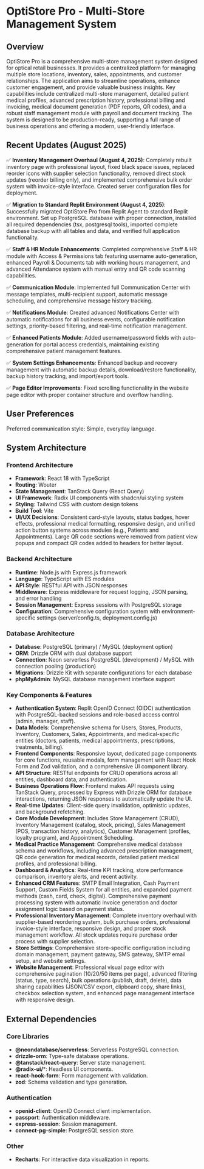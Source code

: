 # OptiStore Pro - Multi-Store Management System

## Overview
OptiStore Pro is a comprehensive multi-store management system designed for optical retail businesses. It provides a centralized platform for managing multiple store locations, inventory, sales, appointments, and customer relationships. The application aims to streamline operations, enhance customer engagement, and provide valuable business insights. Key capabilities include centralized multi-store management, detailed patient medical profiles, advanced prescription history, professional billing and invoicing, medical document generation (PDF reports, QR codes), and a robust staff management module with payroll and document tracking. The system is designed to be production-ready, supporting a full range of business operations and offering a modern, user-friendly interface.

## Recent Updates (August 2025)
✅ **Inventory Management Overhaul (August 4, 2025)**: Completely rebuilt inventory page with professional layout, fixed black space issues, replaced reorder icons with supplier selection functionality, removed direct stock updates (reorder billing only), and implemented comprehensive bulk order system with invoice-style interface. Created server configuration files for deployment.

✅ **Migration to Standard Replit Environment (August 4, 2025)**: Successfully migrated OptiStore Pro from Replit Agent to standard Replit environment. Set up PostgreSQL database with proper connection, installed all required dependencies (tsx, postgresql tools), imported complete database backup with all tables and data, and verified full application functionality.

✅ **Staff & HR Module Enhancements**: Completed comprehensive Staff & HR module with Access & Permissions tab featuring username auto-generation, enhanced Payroll & Documents tab with working hours management, and advanced Attendance system with manual entry and QR code scanning capabilities.

✅ **Communication Module**: Implemented full Communication Center with message templates, multi-recipient support, automatic message scheduling, and comprehensive message history tracking.

✅ **Notifications Module**: Created advanced Notifications Center with automatic notifications for all business events, configurable notification settings, priority-based filtering, and real-time notification management.

✅ **Enhanced Patients Module**: Added username/password fields with auto-generation for portal access credentials, maintaining existing comprehensive patient management features.

✅ **System Settings Enhancements**: Enhanced backup and recovery management with automatic backup details, download/restore functionality, backup history tracking, and import/export tools.

✅ **Page Editor Improvements**: Fixed scrolling functionality in the website page editor with proper container structure and overflow handling.

## User Preferences
Preferred communication style: Simple, everyday language.

## System Architecture

### Frontend Architecture
- **Framework**: React 18 with TypeScript
- **Routing**: Wouter
- **State Management**: TanStack Query (React Query)
- **UI Framework**: Radix UI components with shadcn/ui styling system
- **Styling**: Tailwind CSS with custom design tokens
- **Build Tool**: Vite
- **UI/UX Decisions**: Consistent card-style layouts, status badges, hover effects, professional medical formatting, responsive design, and unified action button systems across modules (e.g., Patients and Appointments). Large QR code sections were removed from patient view popups and compact QR codes added to headers for better layout.

### Backend Architecture
- **Runtime**: Node.js with Express.js framework
- **Language**: TypeScript with ES modules
- **API Style**: RESTful API with JSON responses
- **Middleware**: Express middleware for request logging, JSON parsing, and error handling
- **Session Management**: Express sessions with PostgreSQL storage
- **Configuration**: Comprehensive configuration system with environment-specific settings (server/config.ts, deployment.config.js)

### Database Architecture
- **Database**: PostgreSQL (primary) / MySQL (deployment option)
- **ORM**: Drizzle ORM with dual database support
- **Connection**: Neon serverless PostgreSQL (development) / MySQL with connection pooling (production)
- **Migrations**: Drizzle Kit with separate configurations for each database
- **phpMyAdmin**: MySQL database management interface support

### Key Components & Features
- **Authentication System**: Replit OpenID Connect (OIDC) authentication with PostgreSQL-backed sessions and role-based access control (admin, manager, staff).
- **Data Models**: Comprehensive schema for Users, Stores, Products, Inventory, Customers, Sales, Appointments, and medical-specific entities (doctors, patients, medical appointments, prescriptions, treatments, billing).
- **Frontend Components**: Responsive layout, dedicated page components for core functions, reusable modals, form management with React Hook Form and Zod validation, and a comprehensive UI component library.
- **API Structure**: RESTful endpoints for CRUD operations across all entities, dashboard data, and authentication.
- **Business Operations Flow**: Frontend makes API requests using TanStack Query, processed by Express with Drizzle ORM for database interactions, returning JSON responses to automatically update the UI.
- **Real-time Updates**: Client-side query invalidation, optimistic updates, and background refetching.
- **Core Module Development**: Includes Store Management (CRUD), Inventory Management (catalog, stock, pricing), Sales Management (POS, transaction history, analytics), Customer Management (profiles, loyalty program), and Appointment Scheduling.
- **Medical Practice Management**: Comprehensive medical database schema and workflows, including advanced prescription management, QR code generation for medical records, detailed patient medical profiles, and professional billing.
- **Dashboard & Analytics**: Real-time KPI tracking, store performance comparison, inventory alerts, and recent activity.
- **Enhanced CRM Features**: SMTP Email Integration, Cash Payment Support, Custom Fields System for all entities, and expanded payment methods (cash, card, check, digital). Comprehensive payment processing system with automatic invoice generation and doctor assignment logic based on payment status.
- **Professional Inventory Management**: Complete inventory overhaul with supplier-based reordering system, bulk purchase orders, professional invoice-style interface, responsive design, and proper stock management workflow. All stock updates require purchase order process with supplier selection.
- **Store Settings**: Comprehensive store-specific configuration including domain management, payment gateway, SMS gateway, SMTP email setup, and website settings.
- **Website Management**: Professional visual page editor with comprehensive pagination (10/20/50 items per page), advanced filtering (status, type, search), bulk operations (publish, draft, delete), data sharing capabilities (JSON/CSV export, clipboard copy, share links), checkbox selection system, and enhanced page management interface with responsive design.

## External Dependencies

### Core Libraries
- **@neondatabase/serverless**: Serverless PostgreSQL connection.
- **drizzle-orm**: Type-safe database operations.
- **@tanstack/react-query**: Server state management.
- **@radix-ui/***: Headless UI components.
- **react-hook-form**: Form management with validation.
- **zod**: Schema validation and type generation.

### Authentication
- **openid-client**: OpenID Connect client implementation.
- **passport**: Authentication middleware.
- **express-session**: Session management.
- **connect-pg-simple**: PostgreSQL session store.

### Other
- **Recharts**: For interactive data visualization in reports.